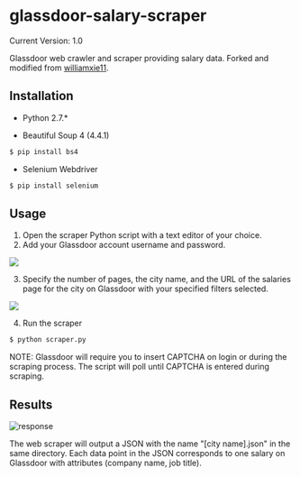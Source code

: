 # glassdoor-salary-scraper

Current Version: 1.0

Glassdoor web crawler and scraper providing salary data. Forked and modified from [williamxie11](https://github.com/williamxie11/glassdoor-interview-scraper).

## Installation

* Python 2.7.*

* Beautiful Soup 4 (4.4.1)
```sh
$ pip install bs4
```
* Selenium Webdriver
```sh
$ pip install selenium
```

## Usage

1) Open the scraper Python script with a text editor of your choice. 
2) Add your Glassdoor account username and password.

![](http://imgur.com/TVBtyr7.png)

3) Specify the number of pages, the city name, and the URL of the salaries page for the city on Glassdoor with your specified filters selected.

![](http://imgur.com/xcgzm1S.png)

4) Run the scraper
```sh
$ python scraper.py
```

NOTE: Glassdoor will require you to insert CAPTCHA on login or during the scraping process. The script will poll until CAPTCHA is entered during scraping.

## Results

![response](http://imgur.com/RlDhpbi.png)

The web scraper will output a JSON with the name "[city name].json" in the same directory. Each data point in the JSON corresponds to one salary on Glassdoor with attributes (company name, job title).
